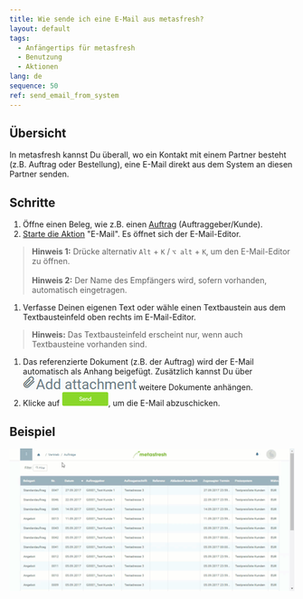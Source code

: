 ```yaml
---
title: Wie sende ich eine E-Mail aus metasfresh?
layout: default
tags:
  - Anfängertips für metasfresh
  - Benutzung
  - Aktionen
lang: de
sequence: 50
ref: send_email_from_system
---
```


## Übersicht
In metasfresh kannst Du überall, wo ein Kontakt mit einem Partner besteht (z.B. Auftrag oder Bestellung), eine E-Mail direkt aus dem System an diesen Partner senden.

## Schritte
1. Öffne einen Beleg, wie z.B. einen [Auftrag](Auftrag_erfassen) (Auftraggeber/Kunde).
1. [Starte die Aktion](AktionStarten) "E-Mail". Es öffnet sich der E-Mail-Editor.
 >**Hinweis 1:** Drücke alternativ `Alt` + `K` / `⌥ alt` + `K`, um den E-Mail-Editor zu öffnen.<br><br>
 >**Hinweis 2:** Der Name des Empfängers wird, sofern vorhanden, automatisch eingetragen.

1. Verfasse Deinen eigenen Text oder wähle einen Textbaustein aus dem Textbausteinfeld oben rechts im E-Mail-Editor.
 >**Hinweis:** Das Textbausteinfeld erscheint nur, wenn auch Textbausteine vorhanden sind.

1. Das referenzierte Dokument (z.B. der Auftrag) wird der E-Mail automatisch als Anhang beigefügt. Zusätzlich kannst Du über ![](assets/add_attachment.png) weitere Dokumente anhängen.
1. Klicke auf ![](assets/send_email_button.png), um die E-Mail abzuschicken.

## Beispiel
![](assets/Email_senden_aus_System.gif)
